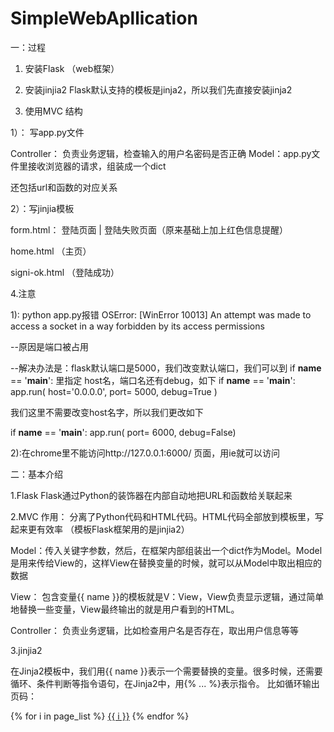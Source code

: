 # SimpleWebApllication

一：过程
1. 安装Flask （web框架）
2. 安装jinjia2
Flask默认支持的模板是jinja2，所以我们先直接安装jinja2

3. 使用MVC 结构

1）： 写app.py文件

Controller： 负责业务逻辑，检查输入的用户名密码是否正确
Model：app.py文件里接收浏览器的请求，组装成一个dict

还包括url和函数的对应关系

2）：写jinjia模板

form.html： 登陆页面 | 登陆失败页面（原来基础上加上红色信息提醒）

home.html （主页）

signi-ok.html （登陆成功）

4.注意

1): python app.py报错
OSError: [WinError 10013] An attempt was made to access a socket in a way forbidden by its access permissions

--原因是端口被占用

--解决办法是：flask默认端口是5000，我们改变默认端口，我们可以到 if __name__ == '__main__': 里指定 host名，端口名还有debug，如下
 if __name__ == '__main__':
     app.run(
       host='0.0.0.0',
       port= 5000,
       debug=True
     )

我们这里不需要改变host名字，所以我们更改如下

if __name__ == '__main__':
    app.run(
    port= 6000,
    debug=False)
    
2):在chrome里不能访问http://127.0.0.1:6000/ 页面，用ie就可以访问


二：基本介绍

1.Flask
Flask通过Python的装饰器在内部自动地把URL和函数给关联起来

2.MVC
作用： 分离了Python代码和HTML代码。HTML代码全部放到模板里，写起来更有效率 （模板Flask框架用的是jinjia2）

Model：传入关键字参数，然后，在框架内部组装出一个dict作为Model。Model是用来传给View的，这样View在替换变量的时候，就可以从Model中取出相应的数据

View： 包含变量{{ name }}的模板就是V：View，View负责显示逻辑，通过简单地替换一些变量，View最终输出的就是用户看到的HTML。

Controller： 负责业务逻辑，比如检查用户名是否存在，取出用户信息等等

3.jinjia2

在Jinja2模板中，我们用{{ name }}表示一个需要替换的变量。很多时候，还需要循环、条件判断等指令语句，在Jinja2中，用{% ... %}表示指令。
比如循环输出页码：

{% for i in page_list %}
    <a href="/page/{{ i }}">{{ i }}</a>
{% endfor %}



